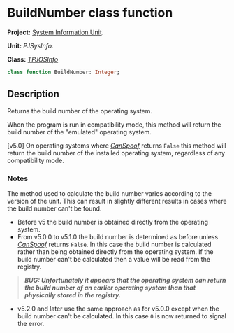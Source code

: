 # BuildNumber class function #

**Project:** [System Information Unit](SystemInformationUnit.md).

**Unit:** _PJSysInfo_.

**Class:** _[TPJOSInfo](TPJOSInfo.md)_

```pascal
class function BuildNumber: Integer;
```

## Description ##

Returns the build number of the operating system.

When the program is run in compatibility mode, this method will return the build number of the "emulated" operating system.

[v5.0] On operating systems where _[CanSpoof](TPJOSInfoCanSpoof.md)_ returns `False` this method will return the build number of the installed operating system, regardless of any compatibility mode.

### Notes

The method used to calculate the build number varies according to the version of the unit. This can result in slightly different results in cases where the build number can't be found.

* Before v5 the build number is obtained directly from the operating system.
* From v5.0.0 to v5.1.0 the build number is determined as before unless _[CanSpoof](TPJOSInfoCanSpoof.md)_ returns `False`. In this case the build number is calculated rather than being obtained directly from the operating system. If the build number can't be calculated then a value will be read from the registry.
>**_BUG: Unfortunately it appears that the operating system can return the build number of an earlier operating system than that physically stored in the registry._**
* v5.2.0 and later use the same approach as for v5.0.0 except when the build number can't be calculated. In this case `0` is now returned to signal the error.
